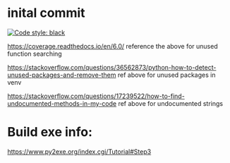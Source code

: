 # inital commit

[![Code style: black](https://img.shields.io/badge/code%20style-black-000000.svg)](https://github.com/psf/black)

https://coverage.readthedocs.io/en/6.0/
reference the above for unused function searching

https://stackoverflow.com/questions/36562873/python-how-to-detect-unused-packages-and-remove-them
ref above for unused packages in venv

https://stackoverflow.com/questions/17239522/how-to-find-undocumented-methods-in-my-code
ref above for undocumented strings

# Build exe info:
https://www.py2exe.org/index.cgi/Tutorial#Step3
